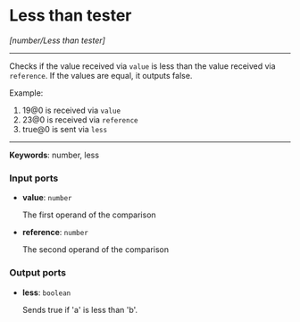 # Less than tester

_[number/Less than tester]_

---

Checks if the value received via `value` is less than the value received via `reference`. If the values are equal, it outputs false.  
  
Example:  
  
1. 19@0 is received via `value`  
2. 23@0 is received via `reference`  
3. true@0 is sent via `less`  

---

__Keywords__: number, less

### Input ports

* __value__: ` number `

    The first operand of the comparison  


* __reference__: ` number `

    The second operand of the comparison  

### Output ports

* __less__: ` boolean `

    Sends true if 'a' is less than 'b'.  

